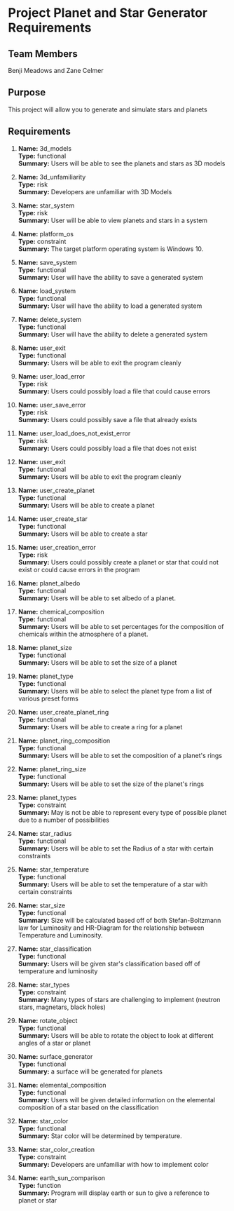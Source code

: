 # Project Planet and Star Generator Requirements
                                           
## Team Members

Benji Meadows and Zane Celmer

## Purpose

This project will allow you to generate and simulate stars and planets

## Requirements
    
 1.  **Name:** 3d_models\
        **Type:** functional\
        **Summary:** Users will be able to see the planets and stars as 3D models
        
 1.  **Name:** 3d_unfamiliarity\
        **Type:** risk\
        **Summary:** Developers are unfamiliar with 3D Models
	
1.  **Name:** star_system\
        **Type:** risk\
        **Summary:** User will be able to view planets and stars in a system
       
 1.  **Name:** platform_os\
        **Type:** constraint\
        **Summary:** The target platform operating system is Windows 10.
       
 1.  **Name:** save_system\
        **Type:** functional\
        **Summary:** User will have the ability to save a generated system
       
 1.  **Name:** load_system\
        **Type:** functional\
        **Summary:** User will have the ability to load a generated system
       
 1.  **Name:** delete_system\
        **Type:** functional\
        **Summary:** User will have the ability to delete a generated system
	 
 1.  **Name:** user_exit\
        **Type:** functional\
        **Summary:** Users will be able to exit the program cleanly

 1.  **Name:** user_load_error\
        **Type:** risk\
        **Summary:** Users could possibly load a file that could cause errors
       
 1.  **Name:** user_save_error\
        **Type:** risk\
        **Summary:** Users could possibly save a file that already exists
	
 1. **Name:** user_load_does_not_exist_error\
        **Type:** risk\
        **Summary:** Users could possibly load a file that does not exist
	
 1.  **Name:** user_exit\
        **Type:** functional\
        **Summary:** Users will be able to exit the program cleanly
	
 1.  **Name:** user_create_planet\
        **Type:** functional\
        **Summary:** Users will be able to create a planet
	
1.  **Name:** user_create_star\
        **Type:** functional\
        **Summary:** Users will be able to create a star
	
1.  **Name:** user_creation_error\
        **Type:** risk\
        **Summary:** Users could possibly create a planet or star that could not exist or could cause errors in the program

 1. **Name:** planet_albedo\
        **Type:** functional\
        **Summary:** Users will be able to set albedo of a planet.
        
 1. **Name:** chemical_composition\
        **Type:** functional\
        **Summary:** Users will be able to set percentages for the composition of chemicals within the atmosphere of a planet.
        
 1. **Name:** planet_size\
        **Type:** functional\
        **Summary:** Users will be able to set the size of a planet
        
 1. **Name:** planet_type\
        **Type:** functional\
        **Summary:** Users will be able to select the planet type from a list of various preset forms
	
1.  **Name:** user_create_planet_ring\
        **Type:** functional\
        **Summary:** Users will be able to create a ring for a planet
        
 1. **Name:** planet_ring_composition\
        **Type:** functional\
        **Summary:** Users will be able to set the composition of a planet's rings
        
 1. **Name:** planet_ring_size\
        **Type:** functional\
        **Summary:** Users will be able to set the size of the planet's rings
        
 1. **Name:** planet_types\
        **Type:** constraint\
        **Summary:** May is not be able to represent every type of possible planet due to a number of possibilities
        
 1. **Name:** star_radius\
        **Type:** functional\
        **Summary:** Users will be able to set the Radius of a star with certain constraints
        
 1. **Name:** star_temperature\
        **Type:** functional\
        **Summary:** Users will be able to set the temperature of a star with certain constraints
        
 1. **Name:** star_size\
        **Type:** functional\
        **Summary:** Size will be calculated based off of both Stefan-Boltzmann law for Luminosity and HR-Diagram for the relationship between Temperature and Luminosity.
        
 1. **Name:** star_classification\
        **Type:** functional\
        **Summary:** Users will be given star's classification based off of temperature and luminosity
        
 1. **Name:** star_types\
        **Type:** constraint\
        **Summary:** Many types of stars are challenging to implement (neutron stars, magnetars, black holes)
        
 1. **Name:** rotate_object\
        **Type:** functional\
        **Summary:** Users will be able to rotate the object to look at different angles of a star or planet
        
 1. **Name:** surface_generator\
        **Type:** functional\
        **Summary:** a surface will be generated for planets
        
 1. **Name:** elemental_composition\
	**Type:** functional\
	**Summary:** Users will be given detailed information on the elemental composition of a star based on the classification
	
 1. **Name:** star_color\
	**Type:** functional\
	**Summary:** Star color will be determined by temperature.
	
 1. **Name:** star_color_creation\
	**Type:** constraint\
	**Summary:** Developers are unfamiliar with how to implement color
			
 1. **Name:** earth_sun_comparison\
	**Type:** function\
	**Summary:** Program will display earth or sun to give a reference to planet or star


